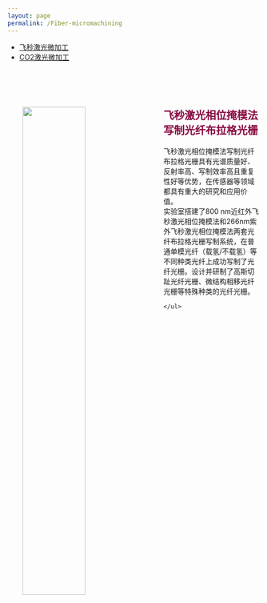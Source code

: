 ```yaml
---
layout: page
permalink: /Fiber-micromachining
---
```


<div class="navbar center fifth">
<ul>
    <li class="active"><a href="{{ "/Fiber-micromachining/femto" | prepend: site.baseurl }}">飞秒激光微加工</a></li>
    <li><a href="{{ "/Fiber-micromachining/CO2" | prepend: "/Fiber-micromachining/femto" | prepend: site.baseurl }}">CO2激光微加工</a></li>
</ul>
</div>

<br>

<div class="wrap clearfix">
    <img src="{{ site.baseurl }}/images/hj.png" style="float: left; width: 50%; margin: 15px; padding: 15px;" >
    <h2 style="color: #870A40;padding-top: 1.9rem;">飞秒激光相位掩模法写制光纤布拉格光栅</h2> 
    <ul>
    飞秒激光相位掩模法写制光纤布拉格光栅具有光谱质量好、反射率高、写制效率高且重复性好等优势，在传感器等领域都具有重大的研究和应用价值。<br>
    实验室搭建了800 nm近红外飞秒激光相位掩模法和266nm紫外飞秒激光相位掩模法两套光纤布拉格光栅写制系统，在普通单模光纤（载氢/不载氢）等不同种类光纤上成功写制了光纤光栅。设计并研制了高斯切趾光纤光栅、微结构相移光纤光栅等特殊种类的光纤光栅。
       
    </ul>
</div>
